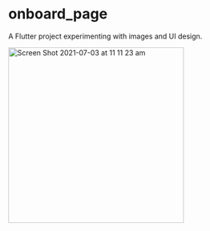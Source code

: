 # onboard_page

A Flutter project experimenting with images and UI design.

<img width="350" alt="Screen Shot 2021-07-03 at 11 11 23 am" src="https://user-images.githubusercontent.com/66828989/124339122-6ac69d00-dbef-11eb-9da3-e64751aba442.png">
